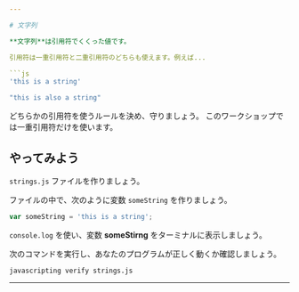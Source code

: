 ```yaml
---

# 文字列

**文字列**は引用符でくくった値です。

引用符は一重引用符と二重引用符のどちらも使えます。例えば...

```js
'this is a string'

"this is also a string"
```

どちらかの引用符を使うルールを決め、守りましょう。 このワークショップでは一重引用符だけを使います。

## やってみよう

`strings.js` ファイルを作りましょう。

ファイルの中で、次のように変数 `someString` を作りましょう。

```js
var someString = 'this is a string';
```

`console.log` を使い、変数 **someStirng** をターミナルに表示しましょう。

次のコマンドを実行し、あなたのプログラムが正しく動くか確認しましょう。

`javascripting verify strings.js`

---
```

